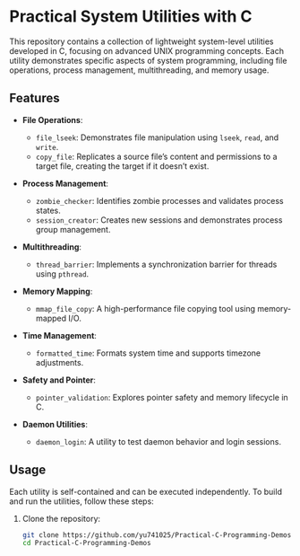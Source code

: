 # Practical System Utilities with C

This repository contains a collection of lightweight system-level utilities developed in C, focusing on advanced UNIX programming concepts. Each utility demonstrates specific aspects of system programming, including file operations, process management, multithreading, and memory usage.

## Features

- **File Operations**:
  - `file_lseek`: Demonstrates file manipulation using `lseek`, `read`, and `write`.
  - `copy_file`: Replicates a source file’s content and permissions to a target file, creating the target if it doesn’t exist.
- **Process Management**:
  - `zombie_checker`: Identifies zombie processes and validates process states.
  - `session_creator`: Creates new sessions and demonstrates process group management.

- **Multithreading**:
  - `thread_barrier`: Implements a synchronization barrier for threads using `pthread`.

- **Memory Mapping**:
  - `mmap_file_copy`: A high-performance file copying tool using memory-mapped I/O.

- **Time Management**:
  - `formatted_time`: Formats system time and supports timezone adjustments.

- **Safety and Pointer**:
  - `pointer_validation`: Explores pointer safety and memory lifecycle in C.

- **Daemon Utilities**:
  - `daemon_login`: A utility to test daemon behavior and login sessions.

## Usage

Each utility is self-contained and can be executed independently. To build and run the utilities, follow these steps:

1. Clone the repository:
   ```bash
   git clone https://github.com/yu741025/Practical-C-Programming-Demos.git
   cd Practical-C-Programming-Demos
